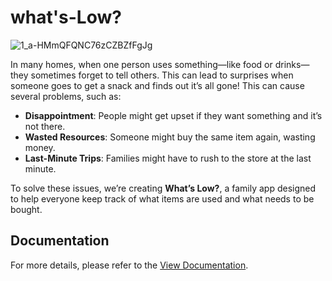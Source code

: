 # what's-Low?

![1_a-HMmQFQNC76zCZBZfFgJg](https://github.com/user-attachments/assets/420c996b-3ba5-44a5-862c-e8ff72837bb9)

In many homes, when one person uses something—like food or drinks—they sometimes forget to tell others. This can lead to surprises when someone goes to get a snack and finds out it’s all gone! This can cause several problems, such as:

- **Disappointment**: People might get upset if they want something and it’s not there.
- **Wasted Resources**: Someone might buy the same item again, wasting money.
- **Last-Minute Trips**: Families might have to rush to the store at the last minute.

To solve these issues, we’re creating **What’s Low?**, a family app designed to help everyone keep track of what items are used and what needs to be bought. 

## Documentation

For more details, please refer to the [View Documentation](https://docs.google.com/document/d/1CZR3cwgvdB0YfuA5000Exac_xKKUSBYKWnUtGpgftxc/edit?usp=sharing).
